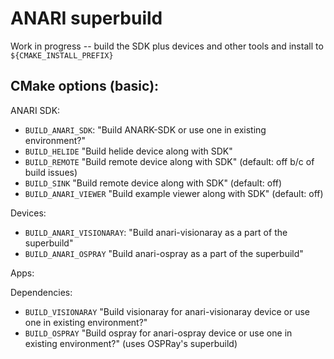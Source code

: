 ANARI superbuild
================

Work in progress -- build the SDK plus devices and other tools and install to
`${CMAKE_INSTALL_PREFIX}`

## CMake options (basic):

ANARI SDK:
- `BUILD_ANARI_SDK`: "Build ANARK-SDK or use one in existing environment?"
- `BUILD_HELIDE` "Build helide device along with SDK"
- `BUILD_REMOTE` "Build remote device along with SDK" (default: off b/c of build issues)
- `BUILD_SINK` "Build remote device along with SDK" (default: off)
- `BUILD_ANARI_VIEWER` "Build example viewer along with SDK" (default: off)

Devices:
- `BUILD_ANARI_VISIONARAY`: "Build anari-visionaray as a part of the superbuild"
- `BUILD_ANARI_OSPRAY` "Build anari-ospray as a part of the superbuild"

Apps:

Dependencies:
- `BUILD_VISIONARAY` "Build visionaray for anari-visionaray device or use one in existing environment?"
- `BUILD_OSPRAY` "Build ospray for anari-ospray device or use one in existing environment?" (uses OSPRay's superbuild)
